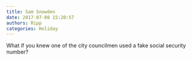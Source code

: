 ```yaml
---
title: Sam Snowden
date: 2017-07-08 15:20:57
authors: Ripp
categories: Holiday
---
```


 What if you knew one of the city councilmen used a fake social security number?